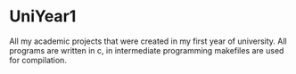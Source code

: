 # UniYear1
All my academic projects that were created in my first year of university.
All programs are written in c, in intermediate programming makefiles are used for compilation.
